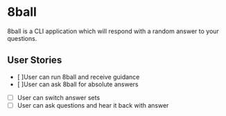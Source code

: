 # 8ball

8ball is a CLI application which will respond with a random answer to your questions.

## User Stories
- [ ]User can run 8ball and receive guidance
- [ ]User can ask 8ball for absolute answers
- [ ] User can switch answer sets
- [ ] User can ask questions and hear it back with answer